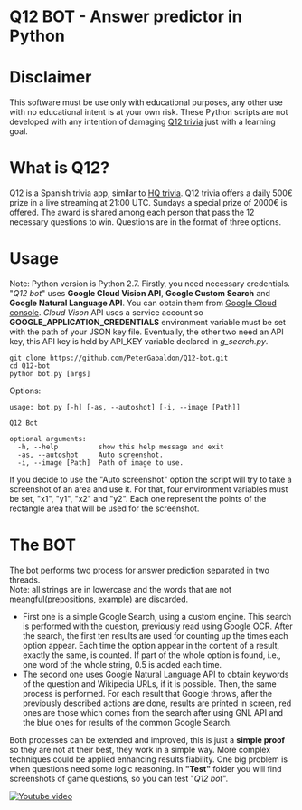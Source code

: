 Q12 BOT - Answer predictor in Python
====================================

# Disclaimer
This software must be use only with educational purposes, any other use with no educational intent is at your own risk. These Python scripts are not developed with any intention of damaging [Q12 trivia](http://q12.live) just with a learning goal.

# What is Q12?
Q12 is a Spanish trivia app, similar to [HQ trivia](https://twitter.com/hqtrivia). Q12 trivia offers a daily 500€ prize in a live streaming at 21:00 UTC. Sundays a special prize of 2000€ is offered. The award is shared among each person that pass the 12 necessary questions to win. Questions are in the format of three options.

# Usage
Note: Python version is Python 2.7.
Firstly, you need necessary credentials. "*Q12 bot*" uses **Google Cloud Vision API**, **Google Custom Search** and **Google Natural Language API**. You can obtain them from [Google Cloud console](http://console.cloud.google.com). *Cloud Vison* API uses a service account so **GOOGLE_APPLICATION_CREDENTIALS** environment variable must be set with the path of your JSON key file. Eventually, the other two need an API key, this API key is held by API_KEY variable declared in *g_search.py*.

```
git clone https://github.com/PeterGabaldon/Q12-bot.git
cd Q12-bot
python bot.py [args]
```

Options:
```
usage: bot.py [-h] [-as, --autoshot] [-i, --image [Path]]

Q12 Bot

optional arguments:
  -h, --help          show this help message and exit
  -as, --autoshot     Auto screenshot.
  -i, --image [Path]  Path of image to use.

```

If you decide to use the "Auto screenshot" option the script will try to take a screenshot of an area and use it. For that, four environment variables must be set, "x1", "y1", "x2" and "y2". Each one represent the points of the rectangle area that will be used for the screenshot.

# The BOT
The bot performs two process for answer prediction separated in two threads.  
Note: all strings are in lowercase and the words that are not meangful(prepositions, example) are discarded.
* First one is a simple Google Search, using a custom engine. This search is performed with the question, previously read using Google OCR. After the search, the first ten results are used for counting up the times each option appear. Each time the option appear in the content of a result, exactly the same, is counted. If part of the whole option is found, i.e., one word of the whole string, 0.5 is added each time.
* The second one uses Google Natural Language API to obtain keywords of the question and Wikipedia URLs, if it is possible. Then, the same process is performed.
For each result that Google throws, after the previously described actions are done, results are printed in screen, red ones are those which comes from the search after using GNL API and the blue ones for results of the common Google Search.  

Both processes can be extended and improved, this is just a **simple proof** so they are not at their best, they work in a simple way. More complex techniques could be applied enhancing results fiability. One big problem is when questions need some logic reasoning. In **"Test"** folder you will find screenshots of game questions, so you can test "*Q12 bot*".

[![Youtube video](http://img.youtube.com/vi/ePopR13X8j8/0.jpg)](http://www.youtube.com/watch?v=ePopR13X8j8)